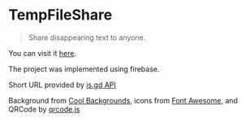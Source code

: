 # TempFileShare

> Share disappearing text to anyone.

You can visit it [here](https://temp-file-share.firebaseapp.com).

The project was implemented using firebase. 

Short URL provided by [is.gd API](https://is.gd/apishorteningreference.php)

Background from [Cool Backgrounds](https://coolbackgrounds.io/), icons from [Font Awesome](https://fontawesome.com), and QRCode by [qrcode.js](https://davidshimjs.github.io/qrcodejs/)
